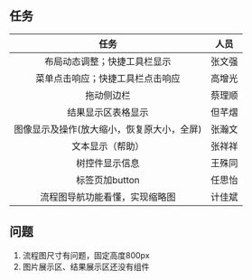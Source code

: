 ## 任务
|                    任务                    |  人员  |
| :----------------------------------------: | :----: |
|        布局动态调整；快捷工具栏显示        | 张文强 |
|      菜单点击响应；快捷工具栏点击响应      | 高增光 |
|                 拖动侧边栏                 | 蔡理顺 |
|             结果显示区表格显示             | 但芊熠 |
| 图像显示及操作(放大缩小，恢复原大小，全屏) | 张瀚文 |
|              文本显示（帮助）              | 张祥祥 |
|               树控件显示信息               | 王殊同 |
|               标签页加button               | 任思怡 |
|       流程图导航功能看懂，实现缩略图       | 计佳斌 |

## 问题
1. 流程图尺寸有问题，固定高度800px
2. 图片展示区、结果展示区还没有组件
